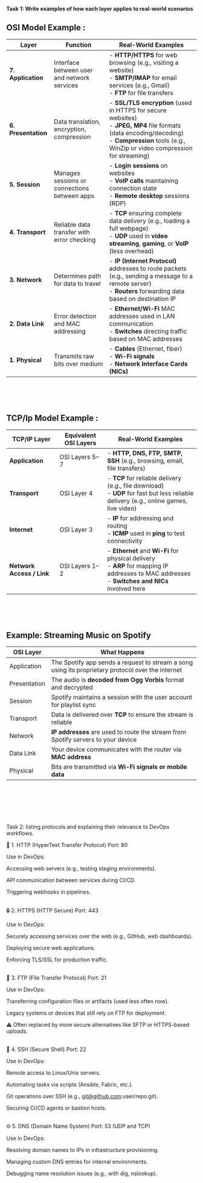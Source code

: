 **Task 1: Write examples of how each layer applies to real-world scenarios**

<h2>OSI Model Example :</h2>

| **Layer**           | **Function**                                 | **Real-World Examples**                                                                                                                                                                            |
| ------------------- | -------------------------------------------- | -------------------------------------------------------------------------------------------------------------------------------------------------------------------------------------------------- |
| **7. Application**  | Interface between user and network services  | - **HTTP/HTTPS** for web browsing (e.g., visiting a website)<br>- **SMTP/IMAP** for email services (e.g., Gmail)<br>- **FTP** for file transfers                                                   |
| **6. Presentation** | Data translation, encryption, compression    | - **SSL/TLS encryption** (used in HTTPS for secure websites)<br>- **JPEG, MP4** file formats (data encoding/decoding)<br>- **Compression** tools (e.g., WinZip or video compression for streaming) |
| **5. Session**      | Manages sessions or connections between apps | - **Login sessions** on websites<br>- **VoIP calls** maintaining connection state<br>- **Remote desktop** sessions (RDP)                                                                           |
| **4. Transport**    | Reliable data transfer with error checking   | - **TCP** ensuring complete data delivery (e.g., loading a full webpage)<br>- **UDP** used in **video streaming**, **gaming**, or **VoIP** (less overhead)                                         |
| **3. Network**      | Determines path for data to travel           | - **IP (Internet Protocol)** addresses to route packets (e.g., sending a message to a remote server)<br>- **Routers** forwarding data based on destination IP                                      |
| **2. Data Link**    | Error detection and MAC addressing           | - **Ethernet/Wi-Fi** MAC addresses used in LAN communication<br>- **Switches** directing traffic based on MAC addresses                                                                            |
| **1. Physical**     | Transmits raw bits over medium               | - **Cables** (Ethernet, fiber)<br>- **Wi-Fi signals**<br>- **Network Interface Cards (NICs)**                                                                                                      |




<br><br><br>
<h2>TCP/Ip Model Example :</h2> 

| **TCP/IP Layer**          | **Equivalent OSI Layers** | **Real-World Examples**                                                                                                                            |
| ------------------------- | ------------------------- | -------------------------------------------------------------------------------------------------------------------------------------------------- |
| **Application**           | OSI Layers 5–7            | - **HTTP, DNS, FTP, SMTP, SSH** (e.g., browsing, email, file transfers)                                                                            |
| **Transport**             | OSI Layer 4               | - **TCP** for reliable delivery (e.g., file download)<br>- **UDP** for fast but less reliable delivery (e.g., online games, live video)            |
| **Internet**              | OSI Layer 3               | - **IP** for addressing and routing<br>- **ICMP** used in **ping** to test connectivity                                                            |
| **Network Access / Link** | OSI Layers 1–2            | - **Ethernet** and **Wi-Fi** for physical delivery<br>- **ARP** for mapping IP addresses to MAC addresses<br>- **Switches and NICs** involved here |






<br><br><br>
<h2>Example: Streaming Music on Spotify </h2>

| **OSI Layer** | **What Happens**                                                                                  |
| ------------- | ------------------------------------------------------------------------------------------------- |
| Application   | The Spotify app sends a request to stream a song using its proprietary protocol over the internet |
| Presentation  | The audio is **decoded from Ogg Vorbis** format and decrypted                                     |
| Session       | Spotify maintains a session with the user account for playlist sync                               |
| Transport     | Data is delivered over **TCP** to ensure the stream is reliable                                   |
| Network       | **IP addresses** are used to route the stream from Spotify servers to your device                 |
| Data Link     | Your device communicates with the router via **MAC address**                                      |
| Physical      | Bits are transmitted via **Wi-Fi signals or mobile data**                                         |





<br><br><br><br><br>


Task 2: listing protocols and explaining their relevance to DevOps workflows.

🔐 1. HTTP (HyperText Transfer Protocol)
Port: 80

Use in DevOps:

Accessing web servers (e.g., testing staging environments).

API communication between services during CI/CD.

Triggering webhooks in pipelines.
<br><br>

🔒 2. HTTPS (HTTP Secure)
Port: 443

Use in DevOps:

Securely accessing services over the web (e.g., GitHub, web dashboards).

Deploying secure web applications.

Enforcing TLS/SSL for production traffic.
<br><br>

📂 3. FTP (File Transfer Protocol)
Port: 21

Use in DevOps:

Transferring configuration files or artifacts (used less often now).

Legacy systems or devices that still rely on FTP for deployment.

⚠️ Often replaced by more secure alternatives like SFTP or HTTPS-based uploads.
<br><br>

🔑 4. SSH (Secure Shell)
Port: 22

Use in DevOps:

Remote access to Linux/Unix servers.

Automating tasks via scripts (Ansible, Fabric, etc.).

Git operations over SSH (e.g., git@github.com:user/repo.git).

Securing CI/CD agents or bastion hosts.
<br><br>

🌐 5. DNS (Domain Name System)
Port: 53 (UDP and TCP)

Use in DevOps:

Resolving domain names to IPs in infrastructure provisioning.

Managing custom DNS entries for internal environments.

Debugging name resolution issues (e.g., with dig, nslookup).



<br><br><br><br><br>



